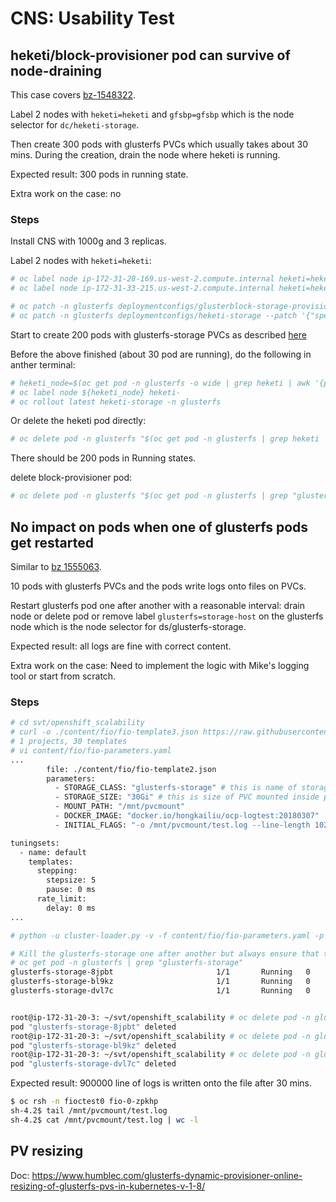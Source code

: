 # CNS: Usability Test

## heketi/block-provisioner pod can survive of node-draining

This case covers [bz-1548322](https://bugzilla.redhat.com/show_bug.cgi?id=1548322).

Label 2 nodes with `heketi=heketi` and `gfsbp=gfsbp` which is the node selector for
`dc/heketi-storage`.

Then create 300 pods with glusterfs PVCs which usually takes about 30 mins.
During the creation, drain the node where heketi is running.

Expected result: 300 pods in running state.

Extra work on the case: no

### Steps

Install CNS with 1000g and 3 replicas.

Label 2 nodes with `heketi=heketi`:

```sh
# oc label node ip-172-31-28-169.us-west-2.compute.internal heketi=heketi gfsbp=gfsbp
# oc label node ip-172-31-33-215.us-west-2.compute.internal heketi=heketi gfsbp=gfsbp

# oc patch -n glusterfs deploymentconfigs/glusterblock-storage-provisioner-dc --patch '{"spec": {"template": {"spec": {"nodeSelector": {"gfsbp": "gfsbp"}}}}}'
# oc patch -n glusterfs deploymentconfigs/heketi-storage --patch '{"spec": {"template": {"spec": {"nodeSelector": {"heketi": "heketi"}}}}}'
```

Start to create 200 pods with glusterfs-storage PVCs as described [here](glusterFS_stress.md#run-test)

Before the above finished (about 30 pod are running), do the following in anther terminal:

```sh
# heketi_node=$(oc get pod -n glusterfs -o wide | grep heketi | awk '{print $7}')
# oc label node ${heketi_node} heketi-
# oc rollout latest heketi-storage -n glusterfs
```

Or delete the heketi pod directly:

```sh
# oc delete pod -n glusterfs "$(oc get pod -n glusterfs | grep heketi | awk '{print $1}')"
```

There should be 200 pods in Running states.

delete block-provisioner pod:

```sh
# oc delete pod -n glusterfs "$(oc get pod -n glusterfs | grep "glusterblock-storage-provisioner" | awk '{print $1}')"
```


## No impact on pods when one of glusterfs pods get restarted

Similar to [bz 1555063](https://bugzilla.redhat.com/show_bug.cgi?id=1555063).

10 pods with glusterfs PVCs and the pods write logs onto files on PVCs.

Restart glusterfs pod one after another with a reasonable interval: drain
node or delete pod or remove label `glusterfs=storage-host` on the
glusterfs node which is the node selector for ds/glusterfs-storage.

Expected result: all logs are fine with correct content.

Extra work on the case: Need to implement the logic with Mike's logging
tool or start from scratch.

### Steps

```sh
# cd svt/openshift_scalability
# curl -o ./content/fio/fio-template3.json https://raw.githubusercontent.com/hongkailiu/svt-case-doc/master/files/fio-template3.json
# 1 projects, 30 templates
# vi content/fio/fio-parameters.yaml
...
        file: ./content/fio/fio-template2.json
        parameters:
          - STORAGE_CLASS: "glusterfs-storage" # this is name of storage class to use
          - STORAGE_SIZE: "30Gi" # this is size of PVC mounted inside pod
          - MOUNT_PATH: "/mnt/pvcmount"
          - DOCKER_IMAGE: "docker.io/hongkailiu/ocp-logtest:20180307"
          - INITIAL_FLAGS: "-o /mnt/pvcmount/test.log --line-length 1024 --word-length 7 --rate 30000 --time 0 --fixed-line --num-lines 900000\n"

tuningsets:
  - name: default
    templates:
      stepping:
        stepsize: 5
        pause: 0 ms
      rate_limit:
        delay: 0 ms
...

# python -u cluster-loader.py -v -f content/fio/fio-parameters.yaml -p 1

# Kill the glusterfs-storage one after another but always ensure that the previous kill one is recreated and ready
# oc get pod -n glusterfs | grep "glusterfs-storage"
glusterfs-storage-8jpbt                       1/1       Running   0          2h
glusterfs-storage-bl9kz                       1/1       Running   0          2h
glusterfs-storage-dvl7c                       1/1       Running   0          2h


root@ip-172-31-20-3: ~/svt/openshift_scalability # oc delete pod -n glusterfs glusterfs-storage-8jpbt
pod "glusterfs-storage-8jpbt" deleted
root@ip-172-31-20-3: ~/svt/openshift_scalability # oc delete pod -n glusterfs glusterfs-storage-bl9kz
pod "glusterfs-storage-bl9kz" deleted
root@ip-172-31-20-3: ~/svt/openshift_scalability # oc delete pod -n glusterfs glusterfs-storage-dvl7c
pod "glusterfs-storage-dvl7c" deleted

```

Expected result: 900000 line of logs is written onto the file after 30 mins.

```sh
$ oc rsh -n fioctest0 fio-0-zpkhp
sh-4.2$ tail /mnt/pvcmount/test.log 
sh-4.2$ cat /mnt/pvcmount/test.log | wc -l 
```

## PV resizing
Doc: https://www.humblec.com/glusterfs-dynamic-provisioner-online-resizing-of-glusterfs-pvs-in-kubernetes-v-1-8/
